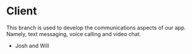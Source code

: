 # Client

This branch is used to develop the communications aspects of our app.
Namely, text messaging, voice calling and video chat.

- Josh and Will
